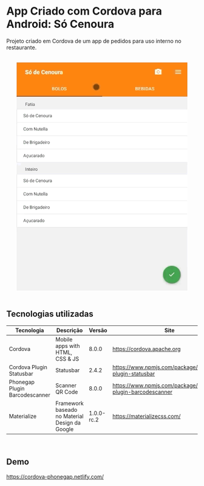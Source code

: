 # App Criado com Cordova para Android: Só Cenoura

Projeto criado em Cordova de um app de pedidos para uso interno no restaurante.

<br>

<div align="center">
  <img src="Demo.gif" alt="Preview App" height="600"/>
</div>

<br>

## Tecnologias utilizadas
Tecnologia | Descrição | Versão | Site
------------ | ------------- | ------------ | ------------
Cordova | Mobile apps with HTML, CSS & JS | 8.0.0 | https://cordova.apache.org
Cordova Plugin Statusbar  | Statusbar | 2.4.2 | https://www.npmjs.com/package/cordova-plugin-statusbar
Phonegap Plugin Barcodescanner  | Scanner QR Code | 8.0.0 | https://www.npmjs.com/package/phonegap-plugin-barcodescanner
Materialize | Framework baseado no Material Design da Google | 1.0.0-rc.2 | https://materializecss.com/

<br>

## Demo

https://cordova-phonegap.netlify.com/

<!--
## Project setup
```
yarn install
```
<!--
### Compiles and hot-reloads for development
```
yarn serve
```
<!--
### Compiles and minifies for production
```
yarn build
```
<!--
### Customize configuration
See [Configuration Reference](https://cli.vuejs.org/config/).



